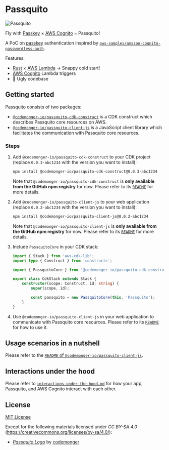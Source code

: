 # Passquito

![Passquito](./passquito.png)

Fly with [Passkey](https://passkeys.dev) &times; [AWS Cognito](https://aws.amazon.com/cognito/) = Passquito!

A PoC on [passkey](https://passkeys.dev) authentication inspired by [`aws-samples/amazon-cognito-passwordless-auth`](https://github.com/aws-samples/amazon-cognito-passwordless-auth).

Features:
- [Rust](https://www.rust-lang.org) &times; [AWS Lambda](https://aws.amazon.com/lambda/) → Snappy cold start!
- [AWS Cognito](https://aws.amazon.com/cognito/) Lambda triggers
- &#x1F4A9; Ugly codebase

## Getting started

Passquito consists of two packages:
- [`@codemonger-io/passquito-cdk-construct`](./passquito-cdk-construct/) is a CDK construct which describes Passquito core resources on AWS.
- [`@codemonger-io/passquito-client-js`](./passquito-client-js/) is a JavaScript client library which facilitates the communication with Passquito core resources.

### Steps

1. Add `@codemonger-io/passquito-cdk-construct` to your CDK project (replace `0.0.3-abc1234` with the version you want to install):

    ```sh
    npm install @codemonger-io/passquito-cdk-construct@0.0.3-abc1234
    ```

   Note that `@codemonger-io/passquito-cdk-construct` is **only available from the GitHub npm registry** for now.
   Please refer to its [`README`](./passquito-cdk-construct/README.md#installing-the-package) for more details.

2. Add `@codemonger-io/passquito-client-js` to your web application (replace `0.0.2-abc1234` with the version you want to install):

    ```sh
    npm install @codemonger-io/passquito-client-js@0.0.2-abc1234
    ```

   Note that `@codemonger-io/passquito-client-js` is **only available from the GitHub npm registry** for now.
   Please refer to its [`README`](./passquito-client-js/README.md#installing-the-package) for more details.

3. Include `PassquitoCore` in your CDK stack:

    ```ts
    import { Stack } from 'aws-cdk-lib';
    import type { Construct } from 'constructs';

    import { PassquitoCore } from '@codemonger-io/passquito-cdk-construct';

    export class CdkStack extends Stack {
        constructor(scope: Construct, id: string) {
            super(scope, id);

            const passquito = new PassquitoCore(this, 'Passquito');
        }
    }
    ```

4. Use `@codemonger-io/passquito-client-js` in your web application to communicate with Passquito core resources.
   Please refer to its [`README`](./passquito-client-js/README.md#usage-in-a-nutshell) for how to use it.

## Usage scenarios in a nutshell

Please refer to the [`README` of `@codemonger-io/passquito-client-js`](./passquito-client-js/README.md#usage-in-a-nutshell).

## Interactions under the hood

Please refer to [`interactions-under-the-hood.md`](./interactions-under-the-hood.md) for how your app, Passquito, and AWS Cognito interact with each other.

## License

[MIT License](./LICENSE)

Except for the following materials licensed under _CC BY-SA 4.0_ (<https://creativecommons.org/licenses/by-sa/4.0/>):
- [_Passquito Logo_](./passquito.png) by [codemonger](https://codemonger.io)